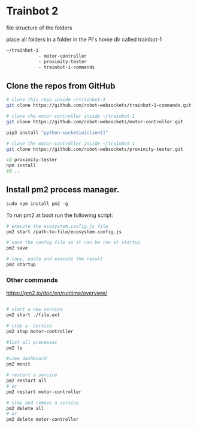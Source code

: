 # Trainbot 2

file structure of the folders

place all folders in a folder in the Pi's home dir called trainbot-1

```bash
~/trainbot-1
            - motor-controller
            - proximity-tester
            - trainbot-1-commands
```

## Clone the repos from GitHub

```BASH
# clone this repo inside ~/trainbot-1
git clone https://github.com/robot-websockets/trainbot-1-commands.git

# clone the motor-controller inside ~/trainbot-1
git clone https://github.com/robot-websockets/motor-controller.git

pip3 install "python-socketio[client]"

# clone the motor-controller inside ~/trainbot-1
git clone https://github.com/robot-websockets/proximity-tester.git

cd proximity-tester
npm install
cd ..
```

## Install pm2 process manager.

```javascript
sudo npm install pm2 -g
```

To run pm2 at boot run the following script:

```bash
# execute the ecosystem.config.js file
pm2 start /path-to-file/ecosystem.config.js

# save the config file so it can be run at startup
pm2 save

# copy, paste and execute the result
pm2 startup

```

### Other commands

https://pm2.io/doc/en/runtime/overview/

```bash

# start a new service
pm2 start ./file.ext

# stop a  service
pm2 stop motor-controller

#list all processes
pm2 ls

#view dashboard
pm2 monit

# restart a service
pm2 restart all
# or
pm2 restart motor-controller

# stop and remove a service
pm2 delete all
# or
pm2 delete motor-controller
```
